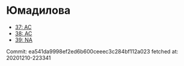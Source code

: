 # Юмадилова
- [37: AC](37.md)
- [38: AC](38.md)
- [39: NA](39.md)

Commit: ea541da9998ef2ed6b600ceeec3c284bf112a023
 fetched at: 20201210-223341
